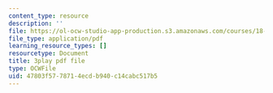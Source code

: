 ```yaml
---
content_type: resource
description: ''
file: https://ol-ocw-studio-app-production.s3.amazonaws.com/courses/18-03sc-differential-equations-fall-2011/47803f5778714ecdb940c14cabc517b5_vP-oRQqmeg4.pdf
file_type: application/pdf
learning_resource_types: []
resourcetype: Document
title: 3play pdf file
type: OCWFile
uid: 47803f57-7871-4ecd-b940-c14cabc517b5
---
```

